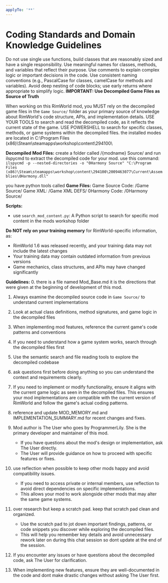 ```yaml
---
applyTo: '**'
---
```

# Coding Standards and Domain Knowledge Guidelines
Do not use single use functions, build classes that are reasonably sized and have a single responsibility.
Use meaningful names for classes, methods, and variables that reflect their purpose.
Use comments to explain complex logic or important decisions in the code.
Use consistent naming conventions (e.g., PascalCase for classes, camelCase for methods and variables).
Avoid deep nesting of code blocks; use early returns where appropriate to simplify logic.
**IMPORTANT: Use Decompiled Game Files as Source of Truth**

When working on this RimWorld mod, you MUST rely on the decompiled game files in the `Game Source/` folder as your primary source of knowledge about RimWorld's code structure, APIs, and implementation details.
USE YOUR TOOLS to search and read the decompiled code, as it reflects the current state of the game.
USE POWERSHELL to search for specific classes, methods, or game systems within the decompiled files.
the installed modes are located in C:\Program Files (x86)\Steam\steamapps\workshop\content\294100\


**Decompiled Mod Files:**
create a folder called /{modname} Source/ and run ilspycmd to extract the decompiled code for your mod.
use this command: `ilspycmd -p --nested-directories -o "0Harmony Source" "C:\Program Files (x86)\Steam\steamapps\workshop\content\294100\2009463077\Current\Assemblies\0Harmony.dll"`

you have python tools called 
**Game Files:**
Game Source Code: /Game Source/
Game XML: /Game XML DEFS/
0Harmony Code: /0Harmony Source/

**Scripts:**
-  use `search_mod_content.py`: A Python script to search for specific mod content in the mods workshop folder

**Do NOT rely on your training memory** for RimWorld-specific information, as:
- RimWorld 1.6 was released recently, and your training data may not include the latest changes
- Your training data may contain outdated information from previous versions
- Game mechanics, class structures, and APIs may have changed significantly

**Guidelines:**
0. there is a file named Mod_Base.md it is the directions that were given at the beginning of development of this mod.
1. Always examine the decompiled source code in `Game Source/` to understand current implementations
2. Look at actual class definitions, method signatures, and game logic in the decompiled files
3. When implementing mod features, reference the current game's code patterns and conventions
4. If you need to understand how a game system works, search through the decompiled files first
5. Use the semantic search and file reading tools to explore the decompiled codebase
6. ask questions first before doing anything so you can understand the context and requirements clearly.
7. If you need to implement or modify functionality, ensure it aligns with the current game logic as seen in the decompiled files.
This ensures your mod implementations are compatible with the current version of RimWorld and follow the game's actual coding patterns.

8. reference and update MOD_MEMORY.md and IMPLEMENTATION_SUMMARY.md for recent changes and fixes.
9. Mod author is The User who goes by ProgrammerLily. She is the primary developer and maintainer of this mod.
    - If you have questions about the mod's design or implementation, ask The User directly.
    - The User will provide guidance on how to proceed with specific features or fixes.

10. use reflection when possible to keep other mods happy and avoid compatibility issues.
    - If you need to access private or internal members, use reflection to avoid direct dependencies on specific implementations.
    - This allows your mod to work alongside other mods that may alter the same game systems.

11. over research but keep a scratch pad. keep that scratch pad clean and organized.
    - Use the scratch pad to jot down important findings, patterns, or code snippets you discover while exploring the decompiled files.
    - This will help you remember key details and avoid unnecessary rework later on during this chat session so dont update at the end of the session.

12. If you encounter any issues or have questions about the decompiled code, ask The User for clarification.

13. When implementing new features, ensure they are well-documented in the code and dont make drastic changes without asking The User first.